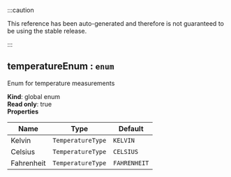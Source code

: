 :::caution

This reference has been auto-generated and therefore is not guaranteed to be using the stable release.

:::

<a name="temperatureEnum"></a>

## temperatureEnum : <code>enum</code>

Enum for temperature measurements

**Kind**: global enum  
**Read only**: true  
**Properties**

| Name       | Type                         | Default                 |
| ---------- | ---------------------------- | ----------------------- |
| Kelvin     | <code>TemperatureType</code> | <code>KELVIN</code>     |
| Celsius    | <code>TemperatureType</code> | <code>CELSIUS</code>    |
| Fahrenheit | <code>TemperatureType</code> | <code>FAHRENHEIT</code> |
